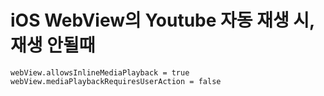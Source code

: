 # iOS WebView의 Youtube 자동 재생 시, 재생 안될때
    webView.allowsInlineMediaPlayback = true
    webView.mediaPlaybackRequiresUserAction = false

